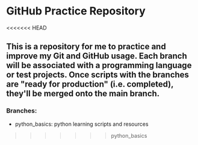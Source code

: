 # GitHub Practice Repository #

<<<<<<< HEAD
## This is a repository for me to practice and improve my Git and GitHub usage. Each branch will be associated with a programming language or test projects. Once scripts with the branches are "ready for production" (i.e. completed), they'll be merged onto the main branch. ##

### Branches: ##
- python_basics: python learning scripts and resources
>>>>>>> python_basics

